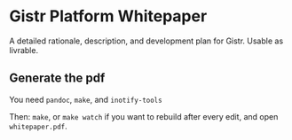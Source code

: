 Gistr Platform Whitepaper
=========================

A detailed rationale, description, and development plan for Gistr. Usable as livrable.

Generate the pdf
----------------

You need `pandoc`, `make`, and `inotify-tools`

Then: `make`, or `make watch` if you want to rebuild after every edit, and open `whitepaper.pdf`.

